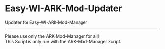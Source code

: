 # Easy-WI-ARK-Mod-Updater
Updater for Easy-WI-ARK-Mod-Manager

---

Please use only the ARK-Mod-Manager for all!<br>
This Script is only run with the ARK-Mod-Manager Script.
